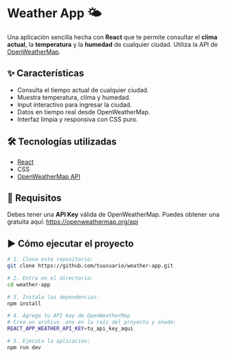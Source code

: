 # Weather App 🌤️

Una aplicación sencilla hecha con **React** que te permite consultar el **clima actual**, la **temperatura** y la **humedad** de cualquier ciudad. Utiliza la API de [OpenWeatherMap](https://openweathermap.org/api).

<blockquote class="imgur-embed-pub" lang="en" data-id="a/cXdFLfF"><a href="//imgur.com/cXdFLfF"></a></blockquote><script async src="//s.imgur.com/min/embed.js" charset="utf-8"></script>

## ✨ Características

- Consulta el tiempo actual de cualquier ciudad.
- Muestra temperatura, clima y humedad.
- Input interactivo para ingresar la ciudad.
- Datos en tiempo real desde OpenWeatherMap.
- Interfaz limpia y responsiva con CSS puro.

## 🛠️ Tecnologías utilizadas

- [React](https://reactjs.org/)
- CSS
- [OpenWeatherMap API](https://openweathermap.org/api)

## 🔑 Requisitos

Debes tener una **API Key** válida de OpenWeatherMap. Puedes obtener una gratuita aquí: https://openweathermap.org/api

## ▶️ Cómo ejecutar el proyecto

```bash
# 1. Clona este repositorio:
git clone https://github.com/tuusuario/weather-app.git

# 2. Entra en el directorio:
cd weather-app

# 3. Instala las dependencias:
npm install

# 4. Agrega tu API key de OpenWeatherMap
# Crea un archivo .env en la raíz del proyecto y añade:
REACT_APP_WEATHER_API_KEY=tu_api_key_aqui

# 5. Ejecuta la aplicación:
npm run dev
